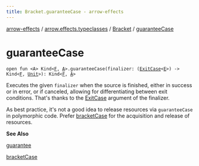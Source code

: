 ```yaml
---
title: Bracket.guaranteeCase - arrow-effects
---
```


[arrow-effects](../../index.html) / [arrow.effects.typeclasses](../index.html) / [Bracket](index.html) / [guaranteeCase](./guarantee-case.html)

# guaranteeCase

`open fun <A> Kind<`[`F`](index.html#F)`, `[`A`](guarantee-case.html#A)`>.guaranteeCase(finalizer: (`[`ExitCase`](../-exit-case/index.html)`<`[`E`](index.html#E)`>) -> Kind<`[`F`](index.html#F)`, `[`Unit`](https://kotlinlang.org/api/latest/jvm/stdlib/kotlin/-unit/index.html)`>): Kind<`[`F`](index.html#F)`, `[`A`](guarantee-case.html#A)`>`

Executes the given `finalizer` when the source is finished, either in success or in error, or if canceled, allowing
for differentiating between exit conditions. That's thanks to the [ExitCase](../-exit-case/index.html) argument of the finalizer.

As best practice, it's not a good idea to release resources via `guaranteeCase` in polymorphic code.
Prefer [bracketCase](bracket-case.html) for the acquisition and release of resources.

**See Also**

[guarantee](guarantee.html)

[bracketCase](bracket-case.html)

